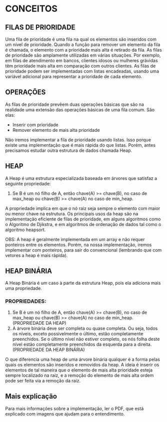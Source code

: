 # CONCEITOS

## FILAS DE PRIORIDADE

Uma fila de prioridade é uma fila na qual os elementos são inseridos com um nível de prioridade. Quando a função para remover um elemento da fila é chamada, o elemento com a prioridade mais alta é retirado da fila. As filas de prioridade são amplamente utilizadas em várias situações. Por exemplo, em filas de atendimento em bancos, clientes idosos ou mulheres grávidas têm prioridade mais alta em comparação com outros clientes. As filas de prioridade podem ser implementadas com listas encadeadas, usando uma variável adicional para representar a prioridade de cada elemento.

## OPERAÇÕES

As filas de prioridade prevêem duas operações básicas que são na realidade uma extensão das operações básicas de uma fila comum. São elas:
 - Inserir com prioridade
 - Remover elemento de mais alta prioridade

Não iremos implementar a fila de prioridade usando listas. Isso porque existe uma implementação que é mais rápida do que listas. Porém, antes precisamos estudar outra estrutura de dados chamada Heap.

## HEAP

A Heap é uma estrutura especializada baseada em árvores que satisfaz a seguinte propriedade:
1. Se B é um nó filho de A, então chave(A) >= chave(B), no caso de max_heap ou chave(B) >= chave(A) no caso de min_heap.

A propriedade implica em que o nó raiz seja sempre o elemento com maior ou menor chave na estrutura. Os principais usos da heap são na implementação eficiente de filas de prioridade, em alguns algoritmos como o Algoritmo de Djikstra, e em algoritmos de ordenação de dados tal como o algoritmo heapsort.

OBS: A heap é geralmente implementada em um array e não requer ponteiros entre os elementos. Porém, na nossa implementação, iremos implementar com ponteiros, para sair do convencional (lembrando que com vetores a heap é mais rápida).

## HEAP BINÁRIA

A Heap Binária é um caso à parte da estrutura Heap, pois ela adiciona mais uma propriedade.

### PROPRIEDADES:
1. Se B é um nó filho de A, então chave(A) >= chave(B), no caso de max_heap ou chave(B) >= chave(A) no caso de min_heap. (PROPRIEDADE DA HEAP)
2. A árvore binária deve ser completa ou quase completa. Ou seja, todos os níveis, exceto possivelmente o último, estão completamente preenchidos. Se o último nível não estiver completo, os nós folha deste nível estão completamente preenchidos da esquerda para a direita. (PROPRIEDADE DA HEAP BINÁRIA)

O que diferencia uma heap de uma árvore binária qualquer é a forma pelas quais os elementos são inseridos e removidos da heap. A ideia é inserir os elementos de tal maneira que o elemento de mais alta prioridade esteja sempre localizado na raiz, e a remoção do elemento de mais alta ordem pode ser feita via a remoção da raiz.

## Mais explicação
Para mais informações sobre a implementação, ler o PDF, que está explicado com imagens que ajudam para o entendimento.
